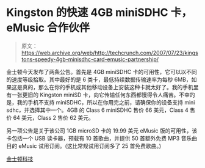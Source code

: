 # Kingston 的快速 4GB miniSDHC 卡，eMusic 合作伙伴

> 原文：<https://web.archive.org/web/http://techcrunch.com/2007/07/23/kingstons-speedy-4gb-minisdhc-card-emusic-partnership/>

金士顿今天发布了两条公告。首先是 4GB miniSDHC 卡的可用性，它可以以不同的速度等级拾取。其中最好的是 6 类卡，最低持续数据传输速率为每秒 6MB，如果这是真的，那么在你的手机或其他移动设备上安装这种卡就太好了。我的手机里有一张更旧的 Kingston miniSD 卡，向它传输任何东西都慢得令人痛苦。不幸的是，我的手机不支持 miniSDHC，所以在你用完之前，请确保你的设备支持 mini sdhc，并选择其中一个。4GB 的 Class 6 miniSDHC 售价 66 美元，Class 4 售价 64 美元，Class 2 售价 62 美元。

另一项公告是关于该公司 1GB microSD 卡的 19.99 美元 eMusic 版的可用性，该卡包括一个 USB 读卡器，预载有 10 首歌曲，并提供 50 首额外免费 MP3 音乐曲目的 eMusic 试用订阅。(这比常规试用订阅多了 25 首免费歌曲。)

[金士顿科技](https://web.archive.org/web/20150514102428/http://www.kingston.com/)